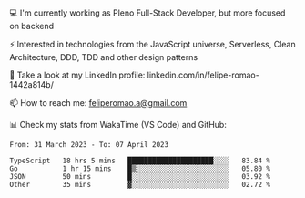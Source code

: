 💻 I'm currently working as Pleno Full-Stack Developer, but more focused on backend

⚡ Interested in technologies from the JavaScript universe, Serverless, Clean Architecture, DDD, TDD and other design patterns

👥 Take a look at my LinkedIn profile: linkedin.com/in/felipe-romao-1442a814b/

📫 How to reach me: feliperomao.a@gmail.com

📊 Check my stats from WakaTime (VS Code) and GitHub:

<!--START_SECTION:waka-->

```text
From: 31 March 2023 - To: 07 April 2023

TypeScript   18 hrs 5 mins   █████████████████████░░░░   83.84 %
Go           1 hr 15 mins    █▒░░░░░░░░░░░░░░░░░░░░░░░   05.80 %
JSON         50 mins         █░░░░░░░░░░░░░░░░░░░░░░░░   03.92 %
Other        35 mins         ▓░░░░░░░░░░░░░░░░░░░░░░░░   02.72 %
```

<!--END_SECTION:waka-->
